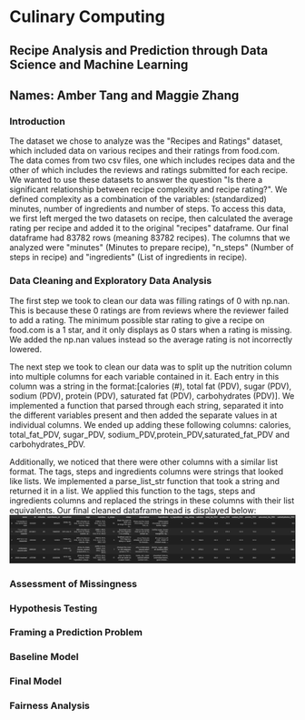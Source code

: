 # Culinary Computing
## Recipe Analysis and Prediction through Data Science and Machine Learning
## Names: Amber Tang and Maggie Zhang

### Introduction
The dataset we chose to analyze was the "Recipes and Ratings" dataset, which included data on various recipes and their ratings from food.com. The data comes from two csv files, one which includes recipes data and the other of which includes the reviews and ratings submitted for each recipe. We wanted to use these datasets to answer the question "Is there a significant relationship between recipe complexity and recipe rating?". We defined complexity as a combination of the variables: (standardized) minutes, number of ingredients and number of steps. To access this data, we first left merged the two datasets on recipe, then calculated the average rating per recipe and added it to the original "recipes" dataframe. Our final dataframe had 83782 rows (meaning 83782 recipes). The columns that we analyzed were "minutes" (Minutes to prepare recipe), "n_steps" (Number of steps in recipe) and "ingredients" (List of ingredients in recipe).

### Data Cleaning and Exploratory Data Analysis
The first step we took to clean our data was filling ratings of 0 with np.nan. This is because these 0 ratings are from reviews where the reviewer failed to add a rating. The minimum possible star rating to give a recipe on food.com is a 1 star, and it only displays as 0 stars when a rating is missing. We added the np.nan values instead so the average rating is not incorrectly lowered.

The next step we took to clean our data was to split up the nutrition column into multiple columns for each variable contained in it. Each entry in this column was a string in the format:[calories (#), total fat (PDV), sugar (PDV), sodium (PDV), protein (PDV), saturated fat (PDV), carbohydrates (PDV)]. We implemented a function that parsed through each string, separated it into the different variables present and then added the separate values in at individual columns. We ended up adding these following columns: calories, total_fat_PDV, sugar_PDV, sodium_PDV,protein_PDV,saturated_fat_PDV and carbohydrates_PDV.

Additionally, we noticed that there were other columns with a similar list format. The tags, steps and ingredients columns were strings that looked like lists. We implemented a parse_list_str function that took a string and returned it in a list. We applied this function to the tags, steps and ingredients columns and replaced the strings in these columns with their list equivalents. Our final cleaned dataframe head is displayed below:
![Dataframe Head](df_head.png)

### Assessment of Missingness

### Hypothesis Testing

### Framing a Prediction Problem

### Baseline Model

### Final Model

### Fairness Analysis
